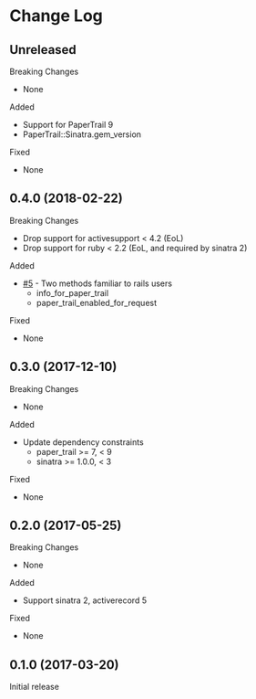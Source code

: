 # Change Log

## Unreleased

Breaking Changes

- None

Added

- Support for PaperTrail 9
- PaperTrail::Sinatra.gem_version

Fixed

- None

## 0.4.0 (2018-02-22)

Breaking Changes

- Drop support for activesupport < 4.2 (EoL)
- Drop support for ruby < 2.2 (EoL, and required by sinatra 2)

Added

- [#5](https://github.com/jaredbeck/paper_trail-sinatra/pull/5) -
  Two methods familiar to rails users
  - info_for_paper_trail
  - paper_trail_enabled_for_request

Fixed

- None

## 0.3.0 (2017-12-10)

Breaking Changes

- None

Added

- Update dependency constraints
  - paper_trail >= 7, < 9
  - sinatra >= 1.0.0, < 3

Fixed

- None

## 0.2.0 (2017-05-25)

Breaking Changes

- None

Added

- Support sinatra 2, activerecord 5

Fixed

- None

## 0.1.0 (2017-03-20)

Initial release
